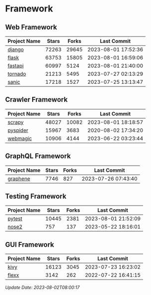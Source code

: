 # Framework

## Web Framework
| Project Name | Stars | Forks | Last Commit |
| ------------ | ----- | ----- | ----------- |
| [django](https://github.com/django/django) | 72263 | 29645 | 2023-08-01 17:52:36 |
| [flask](https://github.com/pallets/flask) | 63753 | 15805 | 2023-08-01 16:59:06 |
| [fastapi](https://github.com/tiangolo/fastapi) | 60997 | 5124 | 2023-08-01 21:40:00 |
| [tornado](https://github.com/tornadoweb/tornado) | 21213 | 5495 | 2023-07-27 02:13:29 |
| [sanic](https://github.com/sanic-org/sanic) | 17218 | 1527 | 2023-07-25 13:13:47 |

## Crawler Framework
| Project Name | Stars | Forks | Last Commit |
| ------------ | ----- | ----- | ----------- |
| [scrapy](https://github.com/scrapy/scrapy) | 48027 | 10082 | 2023-08-01 18:18:57 |
| [pyspider](https://github.com/binux/pyspider) | 15967 | 3683 | 2020-08-02 17:34:20 |
| [webmagic](https://github.com/code4craft/webmagic) | 10906 | 4144 | 2023-06-22 03:23:44 |

## GraphQL Framework
| Project Name | Stars | Forks | Last Commit |
| ------------ | ----- | ----- | ----------- |
| [graphene](https://github.com/graphql-python/graphene) | 7746 | 827 | 2023-07-26 07:43:40 |

## Testing Framework
| Project Name | Stars | Forks | Last Commit |
| ------------ | ----- | ----- | ----------- |
| [pytest](https://github.com/pytest-dev/pytest) | 10445 | 2381 | 2023-08-01 21:52:09 |
| [nose2](https://github.com/nose-devs/nose2) | 757 | 137 | 2023-05-22 18:16:01 |

## GUI Framework
| Project Name | Stars | Forks | Last Commit |
| ------------ | ----- | ----- | ----------- |
| [kivy](https://github.com/kivy/kivy) | 16123 | 3045 | 2023-07-23 16:23:02 |
| [flexx](https://github.com/flexxui/flexx) | 3142 | 262 | 2022-07-22 16:41:15 |

*Update Date: 2023-08-02T08:00:17*